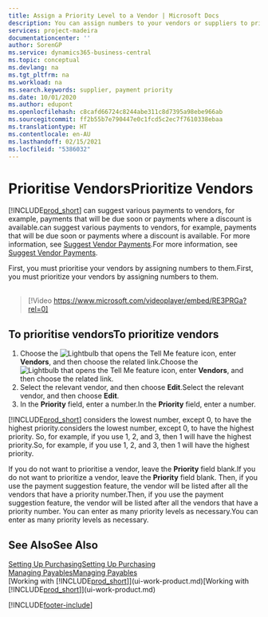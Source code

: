 ```yaml
---
title: Assign a Priority Level to a Vendor | Microsoft Docs
description: You can assign numbers to your vendors or suppliers to prioritise them and facilitate payment suggestions in Business Central.
services: project-madeira
documentationcenter: ''
author: SorenGP
ms.service: dynamics365-business-central
ms.topic: conceptual
ms.devlang: na
ms.tgt_pltfrm: na
ms.workload: na
ms.search.keywords: supplier, payment priority
ms.date: 10/01/2020
ms.author: edupont
ms.openlocfilehash: c8cafd66724c8244abe311c8d7395a98ebe966ab
ms.sourcegitcommit: ff2b55b7e790447e0c1fcd5c2ec7f7610338ebaa
ms.translationtype: HT
ms.contentlocale: en-AU
ms.lasthandoff: 02/15/2021
ms.locfileid: "5386032"
---
```

# <a name="prioritize-vendors"></a><span data-ttu-id="0afd0-103">Prioritise Vendors</span><span class="sxs-lookup"><span data-stu-id="0afd0-103">Prioritize Vendors</span></span>
[!INCLUDE[prod_short](includes/prod_short.md)] <span data-ttu-id="0afd0-104">can suggest various payments to vendors, for example, payments that will be due soon or payments where a discount is available.</span><span class="sxs-lookup"><span data-stu-id="0afd0-104">can suggest various payments to vendors, for example, payments that will be due soon or payments where a discount is available.</span></span> <span data-ttu-id="0afd0-105">For more information, see [Suggest Vendor Payments](payables-how-suggest-vendor-payments.md).</span><span class="sxs-lookup"><span data-stu-id="0afd0-105">For more information, see [Suggest Vendor Payments](payables-how-suggest-vendor-payments.md).</span></span>

<span data-ttu-id="0afd0-106">First, you must prioritise your vendors by assigning numbers to them.</span><span class="sxs-lookup"><span data-stu-id="0afd0-106">First, you must prioritize your vendors by assigning numbers to them.</span></span>
<br><br>
> [!Video https://www.microsoft.com/videoplayer/embed/RE3PRGa?rel=0]

## <a name="to-prioritize-vendors"></a><span data-ttu-id="0afd0-107">To prioritise vendors</span><span class="sxs-lookup"><span data-stu-id="0afd0-107">To prioritize vendors</span></span>
1. <span data-ttu-id="0afd0-108">Choose the ![Lightbulb that opens the Tell Me feature](media/ui-search/search_small.png "Tell me what you want to do") icon, enter **Vendors**, and then choose the related link.</span><span class="sxs-lookup"><span data-stu-id="0afd0-108">Choose the ![Lightbulb that opens the Tell Me feature](media/ui-search/search_small.png "Tell me what you want to do") icon, enter **Vendors**, and then choose the related link.</span></span>
2. <span data-ttu-id="0afd0-109">Select the relevant vendor, and then choose **Edit**.</span><span class="sxs-lookup"><span data-stu-id="0afd0-109">Select the relevant vendor, and then choose **Edit**.</span></span>
3. <span data-ttu-id="0afd0-110">In the **Priority** field, enter a number.</span><span class="sxs-lookup"><span data-stu-id="0afd0-110">In the **Priority** field, enter a number.</span></span>

[!INCLUDE[prod_short](includes/prod_short.md)] <span data-ttu-id="0afd0-111">considers the lowest number, except 0, to have the highest priority.</span><span class="sxs-lookup"><span data-stu-id="0afd0-111">considers the lowest number, except 0, to have the highest priority.</span></span> <span data-ttu-id="0afd0-112">So, for example, if you use 1, 2, and 3, then 1 will have the highest priority.</span><span class="sxs-lookup"><span data-stu-id="0afd0-112">So, for example, if you use 1, 2, and 3, then 1 will have the highest priority.</span></span>

<span data-ttu-id="0afd0-113">If you do not want to prioritise a vendor, leave the **Priority** field blank.</span><span class="sxs-lookup"><span data-stu-id="0afd0-113">If you do not want to prioritize a vendor, leave the **Priority** field blank.</span></span> <span data-ttu-id="0afd0-114">Then, if you use the payment suggestion feature, the vendor will be listed after all the vendors that have a priority number.</span><span class="sxs-lookup"><span data-stu-id="0afd0-114">Then, if you use the payment suggestion feature, the vendor will be listed after all the vendors that have a priority number.</span></span> <span data-ttu-id="0afd0-115">You can enter as many priority levels as necessary.</span><span class="sxs-lookup"><span data-stu-id="0afd0-115">You can enter as many priority levels as necessary.</span></span>

## <a name="see-also"></a><span data-ttu-id="0afd0-116">See Also</span><span class="sxs-lookup"><span data-stu-id="0afd0-116">See Also</span></span>
[<span data-ttu-id="0afd0-117">Setting Up Purchasing</span><span class="sxs-lookup"><span data-stu-id="0afd0-117">Setting Up Purchasing</span></span>](purchasing-setup-purchasing.md)  
[<span data-ttu-id="0afd0-118">Managing Payables</span><span class="sxs-lookup"><span data-stu-id="0afd0-118">Managing Payables</span></span>](payables-manage-payables.md)  
<span data-ttu-id="0afd0-119">[Working with [!INCLUDE[prod_short](includes/prod_short.md)]](ui-work-product.md)</span><span class="sxs-lookup"><span data-stu-id="0afd0-119">[Working with [!INCLUDE[prod_short](includes/prod_short.md)]](ui-work-product.md)</span></span>


[!INCLUDE[footer-include](includes/footer-banner.md)]